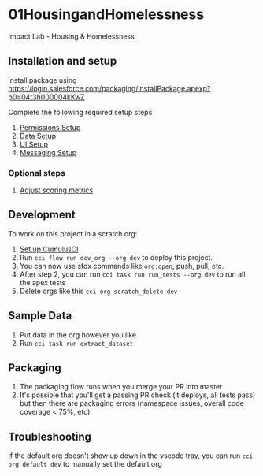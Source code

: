 # 01HousingandHomelessness

Impact Lab - Housing & Homelessness

## Installation and setup

install package using <https://login.salesforce.com/packaging/installPackage.apexp?p0=04t3h000004kKwZ>

Complete the following required setup steps

1. [Permissions Setup](/docs/permissions-setup.md)
2. [Data Setup](/docs/data-setup.md)
3. [UI Setup](/docs/data-setup.md)
4. [Messaging Setup](/docs/messaging-setup.md)

### Optional steps

1. [Adjust scoring metrics](/docs/scoring-metrics.md)

## Development

To work on this project in a scratch org:

1. [Set up CumulusCI](https://cumulusci.readthedocs.io/en/latest/tutorial.html)
2. Run `cci flow run dev_org --org dev` to deploy this project.
3. You can now use sfdx commands like `org:open`, push, pull, etc.
4. After step 2, you can run `cci task run run_tests --org dev` to run all the apex tests
5. Delete orgs like this `cci org scratch_delete dev`

## Sample Data

1. Put data in the org however you like
2. Run `cci task run extract_dataset`

## Packaging

1. The packaging flow runs when you merge your PR into master
2. It's possible that you'll get a passing PR check (it deploys, all tests pass) but then there are packaging errors (namespace issues, overall code coverage < 75%, etc)

## Troubleshooting

If the default org doesn't show up down in the vscode tray, you can run `cci org default dev` to manually set the default org
